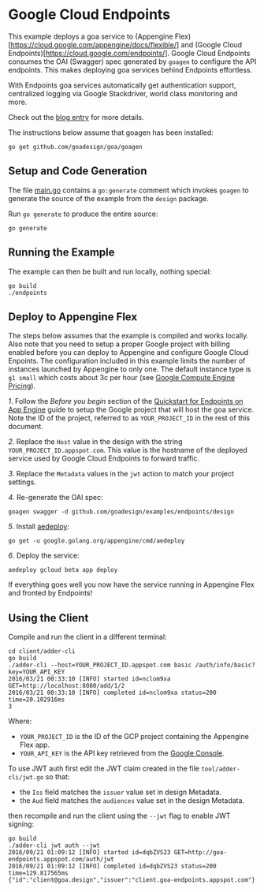 # Google Cloud Endpoints

This example deploys a goa service to 
(Appengine Flex)[https://cloud.google.com/appengine/docs/flexible/] and
(Google Cloud Endpoints)[https://cloud.google.com/endpoints/].
Google Cloud Endpoints consumes the OAI (Swagger) spec generated by `goagen` to configure the API
endpoints. This makes deploying goa services behind Endpoints effortless. 

With Endpoints goa services automatically get authentication support, centralized logging via
Google Stackdriver, world class monitoring and more.

Check out the [blog entry](https://goa.design/blog/002-endpoints/) for more details.

The instructions below assume that goagen has been installed:

```
go get github.com/goadesign/goa/goagen
```

## Setup and Code Generation

The file [main.go](main.go) contains a `go:generate` comment which invokes `goagen` to
generate the source of the example from the `design` package. 

Run `go generate` to produce the entire source:

```
go generate
```

## Running the Example

The example can then be built and run locally, nothing special:

```
go build
./endpoints
```

## Deploy to Appengine Flex

The steps below assumes that the example is compiled and works locally. Also note that you need to
setup a proper Google project with billing enabled before you can deploy to Appengine and configure
Google Cloud Enpoints. The configuration included in this example limits the number of instances
launched by Appengine to only one. The default instance type is `g1 small` which costs about 3c per
hour (see [Google Compute Engine Pricing](https://cloud.google.com/compute/pricing)).

*1*. Follow the *Before you begin* section of the [Quickstart for Endpoints on App Engine](https://cloud.google.com/endpoints/docs/quickstart-app-engine) guide to setup the Google project that will host the goa service. Note the ID of the project, referred to as `YOUR_PROJECT_ID` in the rest of this document.

*2*. Replace the `Host` value in the design with the string `YOUR_PROJECT_ID.appspot.com`. This value is the hostname of the deployed service used by Google Cloud Endpoints to forward traffic.

*3*. Replace the `Metadata` values in the `jwt` action to match your project settings.

*4*. Re-generate the OAI spec:

```
goagen swagger -d github.com/goadesign/examples/endpoints/design
```

*5*. Install [aedeploy](https://github.com/golang/appengine/tree/master/cmd/aedeploy):

```
go get -u google.golang.org/appengine/cmd/aedeploy
```

*6*. Deploy the service:

```
aedeploy gcloud beta app deploy
```

If everything goes well you now have the service running in Appengine Flex and fronted by Endpoints!

## Using the Client

Compile and run the client in a different terminal:

```
cd client/adder-cli
go build
./adder-cli --host=YOUR_PROJECT_ID.appspot.com basic /auth/info/basic?key=YOUR_API_KEY
2016/03/21 00:33:10 [INFO] started id=nclom9xa GET=http://localhost:8080/add/1/2
2016/03/21 00:33:10 [INFO] completed id=nclom9xa status=200 time=20.102916ms
3
```

Where:

* `YOUR_PROJECT_ID` is the ID of the GCP project containing the Appengine Flex app.
* `YOUR_API_KEY` is the API key retrieved from the [Google
Console](https://console.cloud.google.com/apis/credentials/key?type=SERVER_SIDE).

To use JWT auth first edit the JWT claim created in the file `tool/adder-cli/jwt.go` so that:

- the `Iss` field matches the `issuer` value set in design Metadata.
- the `Aud` field matches the `audiences` value set in the design Metadata.

then recompile and run the client using the `--jwt` flag to enable JWT signing:

```
go build
./adder-cli jwt auth --jwt
2016/09/21 01:09:12 [INFO] started id=dqbZVS23 GET=http://goa-endpoints.appspot.com/auth/jwt
2016/09/21 01:09:12 [INFO] completed id=dqbZVS23 status=200 time=129.817565ms
{"id":"client@goa.design","issuer":"client.goa-endpoints.appspot.com"}
```
